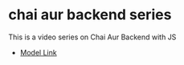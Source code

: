 # chai aur backend series

This is a video series on Chai Aur Backend with JS

- [Model Link](https://app.eraser.io/workspace/YtPqZ1VogxGy1jzIDkzj)
